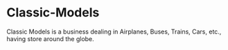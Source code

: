# Classic-Models
Classic Models is a business dealing in Airplanes, Buses, Trains, Cars, etc., having store around the globe.
